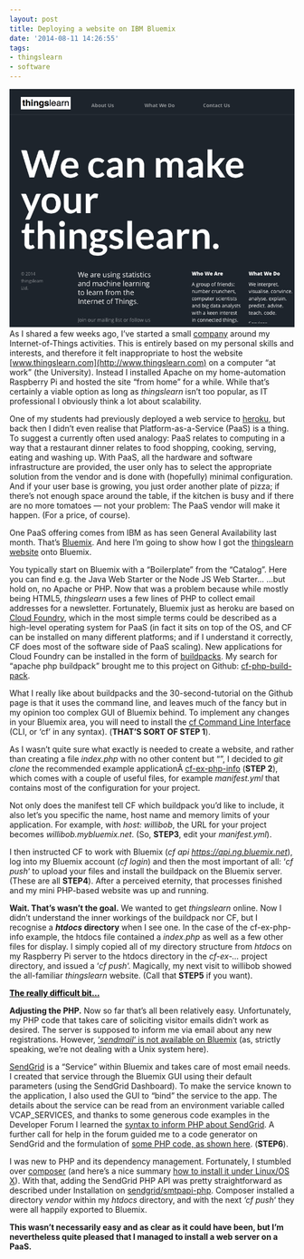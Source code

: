 ```yaml
---
layout: post
title: Deploying a website on IBM Bluemix
date: '2014-08-11 14:26:55'
tags:
- thingslearn
- software
---
```


![](/content/images/2015/09/thingslearnweb.png)
As I shared a few weeks ago, I’ve started a small [company](http://www.thingslearn.com) around my Internet-of-Things activities. This is entirely based on my personal skills and interests, and therefore it felt inappropriate to host the website [www.thingslearn.com](http://www.thingslearn.com) on a computer “at work” (the University). Instead I installed Apache on my home-automation Raspberry Pi and hosted the site “from home” for a while. While that’s certainly a viable option as long as *thingslearn* isn’t too popular, as IT professional I obviously think a lot about scalability.

One of my students had previously deployed a web service to [heroku](https://www.heroku.com), but back then I didn’t even realise that Platform-as-a-Service (PaaS) is a thing. To suggest a currently often used analogy: PaaS relates to computing in a way that a restaurant dinner relates to food shopping, cooking, serving, eating and washing up. With PaaS, all the hardware and software infrastructure are provided, the user only has to select the appropriate solution from the vendor and is done with (hopefully) minimal configuration. And if your user base is growing, you just order another plate of pizza; if there’s not enough space around the table, if the kitchen is busy and if there are no more tomatoes — not your problem: The PaaS vendor will make it happen. (For a price, of course).

One PaaS offering comes from IBM as has seen General Availability last month. That’s [Bluemix](http://www.bluemix.net). And here I’m going to show how I got the [thingslearn website](http://thingslearn.mybluemix.net) onto Bluemix.

You typically start on Bluemix with a “Boilerplate” from the “Catalog”. Here you can find e.g. the Java Web Starter or the Node JS Web Starter… …but hold on, no Apache or PHP. Now that was a problem because while mostly being HTML5, *thingslearn* uses a few lines of PHP to collect email addresses for a newsletter. Fortunately, Bluemix just as heroku are based on [Cloud Foundry](http://cloudfoundry.org/index.html), which in the most simple terms could be described as a high-level operating system for PaaS (in fact it sits on top of the OS, and CF can be installed on many different platforms; and if I understand it correctly, CF does most of the software side of PaaS scaling). New applications for Cloud Foundry can be installed in the form of [buildpacks](http://docs.cloudfoundry.org/buildpacks/). My search for “apache php buildpack” brought me to this project on Github: [cf-php-build-pack](https://github.com/dmikusa-pivotal/cf-php-build-pack).

What I really like about buildpacks and the 30-second-tutorial on the Github page is that it uses the command line, and leaves much of the fancy but in my opinion too complex GUI of Bluemix behind. To implement any changes in your Bluemix area, you will need to install the [cf Command Line Interface](http://docs.cloudfoundry.org/devguide/installcf/) (CLI, or ‘cf’ in any syntax). (**THAT’S SORT OF STEP 1**).

As I wasn’t quite sure what exactly is needed to create a website, and rather than creating a file *index.php* with no other content but “<?php phpinfo() ?>”, I decided to *git clone* the recommended example applicationÂ [cf-ex-php-info](https://github.com/dmikusa-pivotal/cf-ex-php-info) (**STEP 2**), which comes with a couple of useful files, for example *manifest.yml* that contains most of the configuration for your project.

Not only does the manifest tell CF which buildpack you’d like to include, it also let’s you specific the name, host name and memory limits of your application. For example, with *host: willibob*, the URL for your project becomes *willibob.mybluemix.net*. (So, **STEP3**, edit your *manifest.yml*).

I then instructed CF to work with Bluemix (*cf api https://api.ng.bluemix.net*), log into my Bluemix account (*cf login*) and then the most important of all: ‘*cf push*‘ to upload your files and install the buildpack on the Bluemix server. (These are all **STEP4**). After a perceived eternity, that processes finished and my mini PHP-based website was up and running.

**Wait. That’s wasn’t the goal.** We wanted to get *thingslearn* online. Now I didn’t understand the inner workings of the buildpack nor CF, but I recognise a ***htdocs* directory** when I see one. In the case of the cf-ex-php-info example, the htdocs file contained a *index.php* as well as a few other files for display. I simply copied all of my directory structure from *htdocs* on my Raspberry Pi server to the htdocs directory in the *cf-ex-…* project directory, and issued a ‘*cf push*‘. Magically, my next visit to willibob showed the all-familiar *thingslearn* website. (Call that **STEP5** if you want).

<span style="text-decoration: underline;"><span style="color: #000000;">**The really difficult bit…**</span></span>

**Adjusting the PHP.** Now so far that’s all been relatively easy. Unfortunately, my PHP code that takes care of soliciting visitor emails didn’t work as desired. The server is supposed to inform me via email about any new registrations. However, [‘*sendmail*‘ is not available on Bluemix](https://developer.ibm.com/answers/questions/20048/sendmail-on-bluemix-sending-from-web-form-cf-php-apache-buildpack/?community=bluemix) (as, strictly speaking, we’re not dealing with a Unix system here).

[SendGrid](http://sendgrid.com) is a “Service” within Bluemix and takes care of most email needs. I created that service through the Bluemix GUI using their default parameters (using the SendGrid Dashboard). To make the service known to the application, I also used the GUI to “bind” the service to the app. The details about the service can be read from an environment variable called VCAP_SERVICES, and thanks to some generous code examples in the Developer Forum I learned the [syntax to inform PHP about SendGrid](https://developer.ibm.com/answers/questions/20566/sendgrid-service-in-php-application/?community=bluemix). A further call for help in the forum guided me to a code generator on SendGrid and the formulation of [some PHP code, as shown here](https://developer.ibm.com/answers/questions/22107/seeking-another-php-sendgrid-example/?community=bluemix). (**STEP6**).

I was new to PHP and its dependency management. Fortunately, I stumbled over [composer](https://getcomposer.org) (and here’s a nice summary [how to install it under Linux/OS X](https://getcomposer.org/download/)). With that, adding the SendGrid PHP API was pretty straightforward as described under Installation on [sendgrid/smtpapi-php](https://github.com/sendgrid/smtpapi-php). Composer installed a directory *vendor* within my *htdocs* directory, and with the next *‘cf push*‘ they were all happily exported to Bluemix.

**This wasn’t necessarily easy and as clear as it could have been, but I’m nevertheless quite pleased that I managed to install a web server on a PaaS.**
